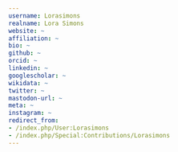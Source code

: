 ```yaml
---
username: Lorasimons
realname: Lora Simons
website: ~
affiliation: ~
bio: ~
github: ~
orcid: ~
linkedin: ~
googlescholar: ~
wikidata: ~
twitter: ~
mastodon-url: ~
meta: ~
instagram: ~
redirect_from:
- /index.php/User:Lorasimons
- /index.php/Special:Contributions/Lorasimons
---
```

